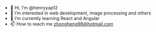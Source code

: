 - 👋 Hi, I’m @henryyap12
- 👀 I’m interested in web development, image processing and others
- 🌱 I’m currently learning React and Angular
- 📫 How to reach me zhongheng98@hotmail.com
